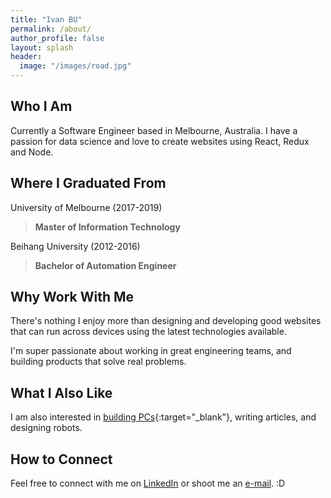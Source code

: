 ```yaml
---
title: "Ivan BU"
permalink: /about/
author_profile: false
layout: splash
header:
  image: "/images/road.jpg"
---
```


Who I Am
--------
Currently a Software Engineer based in Melbourne, Australia. I have a passion for data science and love to create websites using React, Redux and Node. 

Where I Graduated From
----------------------
University of Melbourne (2017-2019)
>**Master of Information Technology**

Beihang University (2012-2016)
>**Bachelor of Automation Engineer**  

Why Work With Me
----------------
There's nothing I enjoy more than designing and developing good websites that can run across devices using the latest technologies available.

I'm super passionate about working in great engineering teams, and building products that solve real problems. 

What I Also Like
----------------
I am also interested in [building PCs](https://youtu.be/pK-xWLQXf1k){:target="_blank"}, writing articles, and designing robots.

How to Connect
--------------
Feel free to connect with me on [LinkedIn](https://www.linkedin.com/in/ivan-bu/) or shoot me an [e-mail](mailto:IvanBuAU@gmail.com). :D